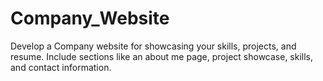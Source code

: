 # Company_Website
 Develop a Company website for showcasing your skills, projects,  and resume. Include sections like an about me page, project  showcase, skills, and contact information. 
